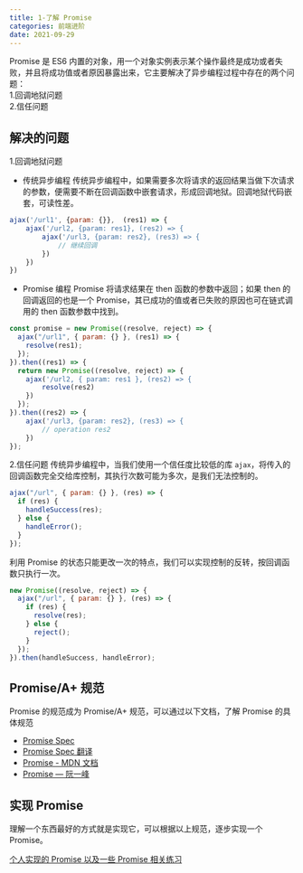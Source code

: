 ```yaml
---
title: 1-了解 Promise
categories: 前端进阶
date: 2021-09-29
---
```


Promise 是 ES6 内置的对象，用一个对象实例表示某个操作最终是成功或者失败，并且将成功值或者原因暴露出来，它主要解决了异步编程过程中存在的两个问题：  
1.回调地狱问题  
2.信任问题

<!-- more -->

## 解决的问题

1.回调地狱问题

- 传统异步编程
  传统异步编程中，如果需要多次将请求的返回结果当做下次请求的参数，便需要不断在回调函数中嵌套请求，形成回调地狱。回调地狱代码嵌套，可读性差。

```js
ajax('/url1', {param: {}},  (res1) => {
    ajax('/url2, {param: res1}, (res2) => {
        ajax('/url3, {param: res2}, (res3) => {
            // 继续回调
        })
    })
})
```

- Promise 编程
  Promise 将请求结果在 then 函数的参数中返回；如果 then 的回调返回的也是一个 Promise，其已成功的值或者已失败的原因也可在链式调用的 then 函数参数中找到。

```js
const promise = new Promise((resolve, reject) => {
  ajax("/url1", { param: {} }, (res1) => {
    resolve(res1);
  });
}).then((res1) => {
  return new Promise((resolve, reject) => {
    ajax('/url2, { param: res1 }, (res2) => {
        resolve(res2)
    })
  });
}).then((res2) => {
    ajax('/url3, {param: res2}, (res3) => {
        // operation res2
    })
});
```

2.信任问题
传统异步编程中，当我们使用一个信任度比较低的库 `ajax`，将传入的回调函数完全交给库控制，其执行次数可能为多次，是我们无法控制的。

```js
ajax("/url", { param: {} }, (res) => {
  if (res) {
    handleSuccess(res);
  } else {
    handleError();
  }
});
```

利用 Promise 的状态只能更改一次的特点，我们可以实现控制的反转，按回调函数只执行一次。

```js
new Promise((resolve, reject) => {
  ajax("/url", { param: {} }, (res) => {
    if (res) {
      resolve(res);
    } else {
      reject();
    }
  });
}).then(handleSuccess, handleError);
```

## Promise/A+ 规范

Promise 的规范成为 Promise/A+ 规范，可以通过以下文档，了解 Promise 的具体规范

- [Promise Spec](https://promisesaplus.com/)
- [Promise Spec 翻译](https://juejin.cn/post/6844903767654023182)
- [Promise - MDN 文档](https://developer.mozilla.org/zh-CN/docs/Web/JavaScript/Reference/Global_Objects/Promise)
- [Promise — 阮一峰](https://es6.ruanyifeng.com/?search=promise&x=0&y=0#docs/promise)

## 实现 Promise

理解一个东西最好的方式就是实现它，可以根据以上规范，逐步实现一个 Promise。

[个人实现的 Promise 以及一些 Promise 相关练习](https://github.com/Kerita/fe-adavance/tree/master/1-promise)

